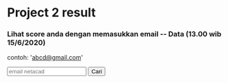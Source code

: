 

# Project 2 result

### Lihat score anda dengan memasukkan email -- Data (13.00 wib 15/6/2020)
contoh: 'abcd@gmail.com'

<input type="email" id="email" name="emails" placeholder="email netacad">
<button onclick="onClick()">Cari</button>
<pre>
<code>
<div id="result">

</div>
</code>
</pre>

<script type="text/javascript" src="p2.json"></script>

<script>
function onClick() {
    var x = document.getElementById("result");    
    var email = document.getElementById("email").value;
    var notexist = typeof obj[email]=== "undefined";
    if (notexist){
       ser = obj["error"].split("\n").sort().join("\n");
       x.innerHTML='Email ID Tidak ditemukan atau kode anda mengandung error!!\n\nList error:\n'+ser;
    } 
    else{
        var fscore = 'Email: '+email+' -- priority: '+obj[email]["priority"]+'\nFinal Score : ' + obj[email]["score"]+"\n\n";
        var itemout = 'Items test cases: \nformat result:[scorer,expected value(s),expected dtype,your value(s),your dtype]\n======================================\n';
        var o = obj[email]["out"]; 

        for(i=0;i<o.length;i++){
            ox = o[i].split("<").join("type ");
            ox = ox.split(">").join("");
            itemout += ox+">>>>>Item score: "+obj[email]["scores"][i]+"\n\n";
        }
    
        x.innerHTML=fscore+itemout;           
    }
    x.style.display = "block"; 
}
</script>

